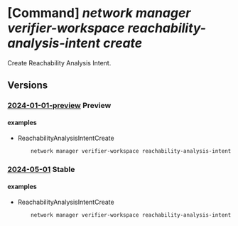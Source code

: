 # [Command] _network manager verifier-workspace reachability-analysis-intent create_

Create Reachability Analysis Intent.

## Versions

### [2024-01-01-preview](/Resources/mgmt-plane/L3N1YnNjcmlwdGlvbnMve30vcmVzb3VyY2Vncm91cHMve30vcHJvdmlkZXJzL21pY3Jvc29mdC5uZXR3b3JrL25ldHdvcmttYW5hZ2Vycy97fS92ZXJpZmllcndvcmtzcGFjZXMve30vcmVhY2hhYmlsaXR5YW5hbHlzaXNpbnRlbnRzL3t9/2024-01-01-preview.xml) **Preview**

<!-- mgmt-plane /subscriptions/{}/resourcegroups/{}/providers/microsoft.network/networkmanagers/{}/verifierworkspaces/{}/reachabilityanalysisintents/{} 2024-01-01-preview -->

#### examples

- ReachabilityAnalysisIntentCreate
    ```bash
        network manager verifier-workspace reachability-analysis-intent create --name "myAnalysisIntent” --workspace-name "myVerifierWorkspace" --network-manager-name "myAVNM" --resource-group "myAVNMResourceGroup" --subscription "00000000-0000-0000-0000-000000000000" --description “hello world intent” --source-resource-id “/subscriptions/00000000-0000-0000-0000-000000000000/resourceGroups/rg1/providers/Microsoft.Compute/virtualMachines/testVmSrc” --destination-resource-id “/subscriptions/00000000-0000-0000-0000-000000000000/resourceGroups/rg1/providers/Microsoft.Compute/virtualMachines/testVmDest” --ip-traffic "{source-ips:["10.0.0.0/16”, “12.0.0.0”],destination-ips:["12.0.0.0/8”, “10.0.0.0”],source-ports:["20”, “23”],destination-ports:["80”, “81”],protocols:["TCP”, “UDP”]}"
    ```

### [2024-05-01](/Resources/mgmt-plane/L3N1YnNjcmlwdGlvbnMve30vcmVzb3VyY2Vncm91cHMve30vcHJvdmlkZXJzL21pY3Jvc29mdC5uZXR3b3JrL25ldHdvcmttYW5hZ2Vycy97fS92ZXJpZmllcndvcmtzcGFjZXMve30vcmVhY2hhYmlsaXR5YW5hbHlzaXNpbnRlbnRzL3t9/2024-05-01.xml) **Stable**

<!-- mgmt-plane /subscriptions/{}/resourcegroups/{}/providers/microsoft.network/networkmanagers/{}/verifierworkspaces/{}/reachabilityanalysisintents/{} 2024-05-01 -->

#### examples

- ReachabilityAnalysisIntentCreate
    ```bash
        network manager verifier-workspace reachability-analysis-intent create --name "myAnalysisIntent” --workspace-name "myVerifierWorkspace" --network-manager-name "myAVNM" --resource-group "myAVNMResourceGroup" --subscription "00000000-0000-0000-0000-000000000000" --description “hello world intent” --source-resource-id “/subscriptions/00000000-0000-0000-0000-000000000000/resourceGroups/rg1/providers/Microsoft.Compute/virtualMachines/testVmSrc” --destination-resource-id “/subscriptions/00000000-0000-0000-0000-000000000000/resourceGroups/rg1/providers/Microsoft.Compute/virtualMachines/testVmDest” --ip-traffic "{source-ips:["10.0.0.0/16”, “12.0.0.0”],destination-ips:["12.0.0.0/8”, “10.0.0.0”],source-ports:["20”, “23”],destination-ports:["80”, “81”],protocols:["TCP”, “UDP”]}"
    ```

